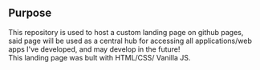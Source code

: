 ## Purpose

This repository is used to host a custom landing page on github pages,<br>
said page will be used as a central hub for accessing all applications/web apps I've developed, and may develop in the future!<br>
This landing page was bult with HTML/CSS/ Vanilla JS.
